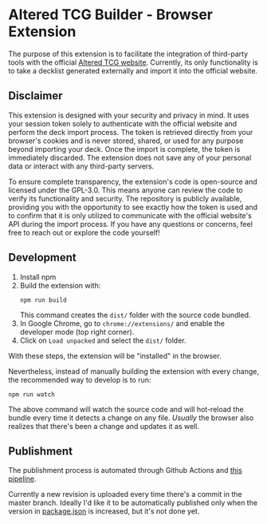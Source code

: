 # Altered TCG Builder - Browser Extension

The purpose of this extension is to facilitate the integration of third-party tools with the official [Altered TCG website][1]. Currently, its only functionality is to take a decklist generated externally and import it into the official website.


## Disclaimer

This extension is designed with your security and privacy in mind. It uses your session token solely to authenticate with the official website and perform the deck import process. The token is retrieved directly from your browser's cookies and is never stored, shared, or used for any purpose beyond importing your deck. Once the import is complete, the token is immediately discarded. The extension does not save any of your personal data or interact with any third-party servers.

To ensure complete transparency, the extension's code is open-source and licensed under the GPL-3.0. This means anyone can review the code to verify its functionality and security. The repository is publicly available, providing you with the opportunity to see exactly how the token is used and to confirm that it is only utilized to communicate with the official website's API during the import process. If you have any questions or concerns, feel free to reach out or explore the code yourself!


## Development

1. Install npm
2. Build the extension with:
   ```
   npm run build
   ```
   This command creates the `dist/` folder with the source code bundled.
3. In Google Chrome, go to `chrome://extensions/` and enable the developer mode (top right corner).
4. Click on `Load unpacked` and select the `dist/` folder.

With these steps, the extension will be "installed" in the browser.

Nevertheless, instead of manually building the extension with every change, the recommended way to develop is to run:
```
npm run watch
```
The above command will watch the source code and will hot-reload the bundle every time it detects a change on any file. *Usually* the browser also realizes that there's been a change and updates it as well.


## Publishment

The publishment process is automated through Github Actions and [this pipeline][2].

Currently a new revision is uploaded every time there's a commit in the master branch. Ideally I'd like it to be automatically published only when the version in [package.json](package.json) is increased, but it's not done yet.


[1]: https://www.altered.gg/
[2]: https://github.com/Ajordat/alteredbuilder-extension/blob/master/.github/workflows/publish.yaml
